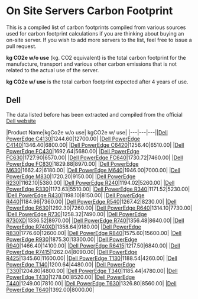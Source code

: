 # On Site Servers Carbon Footprint

This is a compiled list of carbon footprints compiled from various sources used for carbon footprint calculations if you are thinking about buying an on-site server. If you wish to add more servers to the list, feel free to issue a pull request.

**kg CO2e w/o use** (kg. CO2 equivalent) is the total carbon footprint for the manufacture, transport and various other carbon emissions that is not related to the actual use of the server.

**kg CO2e w/ use** is the total carbon footprint expected after 4 years of use. 

## Dell
The data listed before has been extracted and compiled from the official [Dell website](https://www.dell.com/learn/uk/en/ukcorp1/corporate_corp-comm_dellwebpage/environment_carbon_footprint_products#campaignTabs-3)

|Product Name|kgCo2e w/o use| kgCO2e w/ use|
|---|---|---||[Dell PowerEdge C4130](https://i.dell.com/sites/csdocuments/CorpComm_Docs/en/carbon-footprint-poweredge-C4130.pdf)|1244.60|12700.00|
|[Dell PowerEdge C4140](https://i.dell.com/sites/csdocuments/CorpComm_Docs/en/carbon-footprint-poweredge-C4140.pdf)|1346.40|6800.00|
|[Dell PowerEdge C6420](https://i.dell.com/sites/csdocuments/CorpComm_Docs/en/carbon-footprint-poweredge-C6420.pdf)|1256.40|6510.00|
|[Dell PowerEdge FC430](https://i.dell.com/sites/csdocuments/CorpComm_Docs/en/carbon-footprint-poweredge-FC430.pdf)|1692.64|5680.00|
|[Dell PowerEdge FC630](https://i.dell.com/sites/csdocuments/CorpComm_Docs/en/carbon-footprint-poweredge-FC630.pdf)|1727.90|6570.00|
|[Dell PowerEdge FC640](https://i.dell.com/sites/csdocuments/CorpComm_Docs/en/carbon-footprint-poweredge-FC640.pdf)|1730.72|7460.00|
|[Dell PowerEdge FC830](https://i.dell.com/sites/csdocuments/CorpComm_Docs/en/carbon-footprint-poweredge-FC830.pdf)|1829.88|8970.00|
|[Dell PowerEdge M630](https://i.dell.com/sites/csdocuments/CorpComm_Docs/en/carbon-footprint-poweredge-M630.pdf)|1662.42|6180.00|
|[Dell PowerEdge M640](https://i.dell.com/sites/csdocuments/CorpComm_Docs/en/carbon-footprint-poweredge-M640.pdf)|1946.00|7000.00|
|[Dell PowerEdge M830](https://i.dell.com/sites/csdocuments/CorpComm_Docs/en/carbon-footprint-poweredge-M830.pdf)|1720.20|9150.00|
|[Dell PowerEdge R230](https://i.dell.com/sites/csdocuments/CorpComm_Docs/en/carbon-footprint-poweredge-R230.pdf)|1162.10|5380.00|
|[Dell PowerEdge R240](https://i.dell.com/sites/csdocuments/CorpComm_Docs/en/carbon-footprint-poweredge-R240.pdf)|1194.02|5260.00|
|[Dell PowerEdge R330](https://i.dell.com/sites/csdocuments/CorpComm_Docs/en/carbon-footprint-poweredge-R330.pdf)|1173.63|5510.00|
|[Dell PowerEdge R340](https://i.dell.com/sites/csdocuments/CorpComm_Docs/en/carbon-footprint-poweredge-R340.pdf)|1171.52|5230.00|
|[Dell PowerEdge R430](https://i.dell.com/sites/csdocuments/CorpComm_Docs/en/carbon-footprint-poweredge-R430.pdf)|1198.10|8150.00|
|[Dell PowerEdge R440](https://i.dell.com/sites/csdocuments/CorpComm_Docs/en/carbon-footprint-poweredge-R440.pdf)|1184.96|7360.00|
|[Dell PowerEdge R540](https://i.dell.com/sites/csdocuments/CorpComm_Docs/en/carbon-footprint-poweredge-R540.pdf)|1267.42|8230.00|
|[Dell PowerEdge R630](https://i.dell.com/sites/csdocuments/CorpComm_Docs/en/carbon-footprint-poweredge-R630.pdf)|1292.30|7260.00|
|[Dell PowerEdge R640](https://i.dell.com/sites/csdocuments/CorpComm_Docs/en/carbon-footprint-poweredge-R640.pdf)|1314.10|7730.00|
|[Dell PowerEdge R730](https://i.dell.com/sites/csdocuments/CorpComm_Docs/en/carbon-footprint-poweredge-R730.pdf)|1258.32|7490.00|
|[Dell PowerEdge R730XD](https://i.dell.com/sites/csdocuments/CorpComm_Docs/en/carbon-footprint-poweredge-R730XD.pdf)|1336.52|8970.00|
|[Dell PowerEdge R740](https://i.dell.com/sites/csdocuments/CorpComm_Docs/en/carbon-footprint-poweredge-R740.pdf)|1356.48|8640.00|
|[Dell PowerEdge R740XD](https://i.dell.com/sites/csdocuments/CorpComm_Docs/en/carbon-footprint-poweredge-R740XD.pdf)|1358.64|9180.00|
|[Dell PowerEdge R830](https://i.dell.com/sites/csdocuments/CorpComm_Docs/en/carbon-footprint-poweredge-R830.pdf)|1776.60|12600.00|
|[Dell PowerEdge R840](https://i.dell.com/sites/csdocuments/CorpComm_Docs/en/carbon-footprint-poweredge-R840.pdf)|1575.60|15600.00|
|[Dell PowerEdge R930](https://i.dell.com/sites/csdocuments/CorpComm_Docs/en/carbon-footprint-poweredge-R930.pdf)|1875.30|13300.00|
|[Dell PowerEdge R940](https://i.dell.com/sites/csdocuments/CorpComm_Docs/en/carbon-footprint-poweredge-R940.pdf)|1466.40|14100.00|
|[Dell PowerEdge R6415](https://i.dell.com/sites/csdocuments/CorpComm_Docs/en/carbon-footprint-poweredge-R6415.pdf)|1217.50|6840.00|
|[Dell PowerEdge R7415](https://i.dell.com/sites/csdocuments/CorpComm_Docs/en/carbon-footprint-poweredge-R7415.pdf)|1262.04|8090.00|
|[Dell PowerEdge R425](https://i.dell.com/sites/csdocuments/CorpComm_Docs/en/carbon-footprint-poweredge-R425.pdf)|1345.60|11600.00|
|[Dell PowerEdge T130](https://i.dell.com/sites/csdocuments/CorpComm_Docs/en/carbon-footprint-poweredge-T130.pdf)|1188.54|4260.00|
|[Dell PowerEdge T140](https://i.dell.com/sites/csdocuments/CorpComm_Docs/en/carbon-footprint-poweredge-T140.pdf)|1200.64|4480.00|
|[Dell PowerEdge T330](https://i.dell.com/sites/csdocuments/CorpComm_Docs/en/carbon-footprint-poweredge-T330.pdf)|1204.80|4800.00|
|[Dell PowerEdge T340](https://i.dell.com/sites/csdocuments/CorpComm_Docs/en/carbon-footprint-poweredge-T340.pdf)|1185.44|4780.00|
|[Dell PowerEdge T430](https://i.dell.com/sites/csdocuments/CorpComm_Docs/en/carbon-footprint-poweredge-T430.pdf)|1278.00|8520.00|
|[Dell PowerEdge T440](https://i.dell.com/sites/csdocuments/CorpComm_Docs/en/carbon-footprint-poweredge-T440.pdf)|1249.00|7810.00|
|[Dell PowerEdge T630](https://i.dell.com/sites/csdocuments/CorpComm_Docs/en/carbon-footprint-poweredge-T630.pdf)|1326.80|8560.00|
|[Dell PowerEdge T640](https://i.dell.com/sites/csdocuments/CorpComm_Docs/en/carbon-footprint-poweredge-T640.pdf)|1392.00|8000.00|
